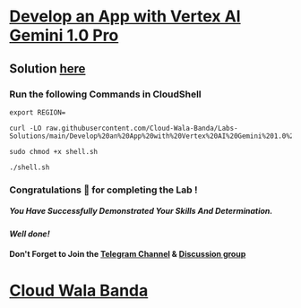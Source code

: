 # [Develop an App with Vertex AI Gemini 1.0 Pro](https://www.cloudskillsboost.google/focuses/86788?parent=catalog)

## Solution [here](https://youtu.be/c1DGOyzcDig)

### Run the following Commands in CloudShell

```
export REGION=
```
```
curl -LO raw.githubusercontent.com/Cloud-Wala-Banda/Labs-Solutions/main/Develop%20an%20App%20with%20Vertex%20AI%20Gemini%201.0%20Pro/shell.sh

sudo chmod +x shell.sh

./shell.sh
```

### Congratulations 🎉 for completing the Lab !

##### *You Have Successfully Demonstrated Your Skills And Determination.*

#### *Well done!*

#### Don't Forget to Join the [Telegram Channel](https://t.me/cloudwalabanda) & [Discussion group](https://t.me/cloudwalabandachats)

# [Cloud Wala Banda](https://www.youtube.com/@cloudwalabanda)
